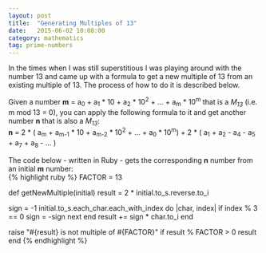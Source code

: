 ```yaml
---
layout: post
title:  "Generating Multiples of 13"
date:   2015-06-02 10:08:00
category: mathematics
tag: prime-numbers
---
```

In the times when I was still superstitious I was playing around with the number 13 and came up with a formula to get a new multiple of 13 from an existing multiple of 13. The process of how to do it is described below.

Given a number __m__ = a<sub>0</sub> + a<sub>1</sub> * 10 + a<sub>2</sub> * 10<sup>2</sup> + ... + a<sub>m</sub> * 10<sup>m</sup> that is a _M<sub>13</sub>_ (i.e. m mod 13 = 0), you can apply the following formula to it and get another number __n__ that is also a _M<sub>13</sub>_:  
__n__ = 2 * ( a<sub>m</sub> + a<sub>m-1</sub> * 10 + a<sub>m-2</sub> * 10<sup>2</sup> + ... + a<sub>0</sub> * 10<sup>m</sup>) + 2 * ( a<sub>1</sub> + a<sub>2</sub> - a<sub>4</sub> - a<sub>5</sub> + a<sub>7</sub> + a<sub>8</sub> - ... )

The code below - written in Ruby - gets the corresponding __n__ number from an initial __m__ number:  
{% highlight ruby %}
FACTOR = 13

def getNewMultiple(initial)
  result = 2 * initial.to_s.reverse.to_i

  sign = -1
  initial.to_s.each_char.each_with_index do |char, index|
    if index % 3 == 0
      sign = -sign
      next
    end
    result += sign * char.to_i
  end

  raise "#{result} is not multiple of #{FACTOR}" if result % FACTOR > 0
  result
end
{% endhighlight %}
